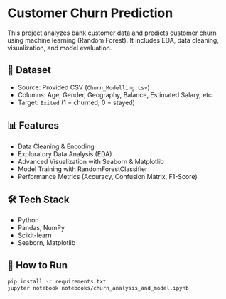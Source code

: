 # Customer Churn Prediction

This project analyzes bank customer data and predicts customer churn using machine learning (Random Forest). It includes EDA, data cleaning, visualization, and model evaluation.

## 📁 Dataset
- Source: Provided CSV (`Churn_Modelling.csv`)
- Columns: Age, Gender, Geography, Balance, Estimated Salary, etc.
- Target: `Exited` (1 = churned, 0 = stayed)

## 📊 Features
- Data Cleaning & Encoding
- Exploratory Data Analysis (EDA)
- Advanced Visualization with Seaborn & Matplotlib
- Model Training with RandomForestClassifier
- Performance Metrics (Accuracy, Confusion Matrix, F1-Score)

## 🛠️ Tech Stack
- Python
- Pandas, NumPy
- Scikit-learn
- Seaborn, Matplotlib

## 🧪 How to Run
```bash
pip install -r requirements.txt
jupyter notebook notebooks/churn_analysis_and_model.ipynb
